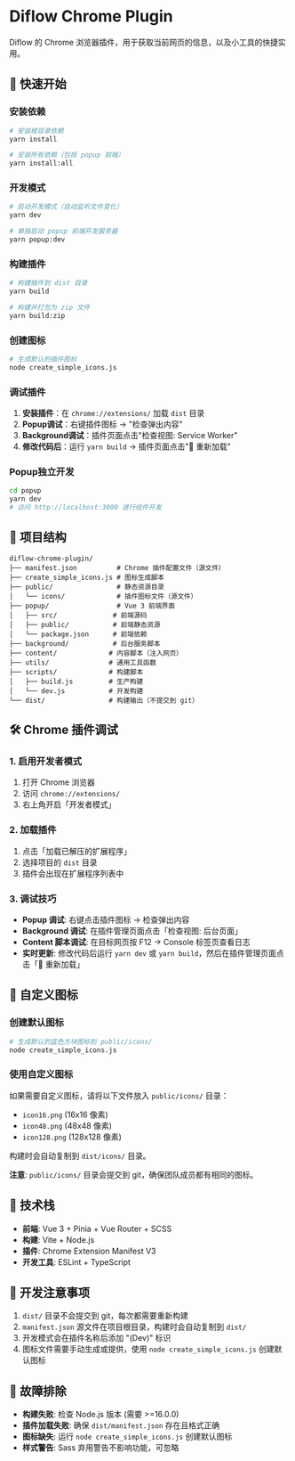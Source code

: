 # Diflow Chrome Plugin

Diflow 的 Chrome 浏览器插件，用于获取当前网页的信息，以及小工具的快捷实用。

## 🚀 快速开始

### 安装依赖
```bash
# 安装根目录依赖
yarn install

# 安装所有依赖（包括 popup 前端）
yarn install:all
```

### 开发模式
```bash
# 启动开发模式（自动监听文件变化）
yarn dev

# 单独启动 popup 前端开发服务器
yarn popup:dev
```

### 构建插件
```bash
# 构建插件到 dist 目录
yarn build

# 构建并打包为 zip 文件
yarn build:zip
```

### 创建图标
```bash
# 生成默认的插件图标
node create_simple_icons.js
```

### 调试插件
1. **安装插件**：在 `chrome://extensions/` 加载 `dist` 目录
2. **Popup调试**：右键插件图标 → "检查弹出内容"
3. **Background调试**：插件页面点击"检查视图: Service Worker"
4. **修改代码后**：运行 `yarn build` → 插件页面点击"🔄 重新加载"

### Popup独立开发
```bash
cd popup
yarn dev
# 访问 http://localhost:3000 进行组件开发
```

## 📁 项目结构

```
diflow-chrome-plugin/
├── manifest.json          # Chrome 插件配置文件（源文件）
├── create_simple_icons.js # 图标生成脚本
├── public/                # 静态资源目录
│   └── icons/             # 插件图标文件（源文件）
├── popup/                 # Vue 3 前端界面
│   ├── src/              # 前端源码
│   ├── public/           # 前端静态资源
│   └── package.json      # 前端依赖
├── background/           # 后台服务脚本
├── content/             # 内容脚本（注入网页）
├── utils/               # 通用工具函数
├── scripts/             # 构建脚本
│   ├── build.js         # 生产构建
│   └── dev.js           # 开发构建
└── dist/                # 构建输出（不提交到 git）
```

## 🛠️ Chrome 插件调试

### 1. 启用开发者模式
1. 打开 Chrome 浏览器
2. 访问 `chrome://extensions/`
3. 右上角开启「开发者模式」

### 2. 加载插件
1. 点击「加载已解压的扩展程序」
2. 选择项目的 `dist` 目录
3. 插件会出现在扩展程序列表中

### 3. 调试技巧
- **Popup 调试**: 右键点击插件图标 → 检查弹出内容
- **Background 调试**: 在插件管理页面点击「检查视图: 后台页面」
- **Content 脚本调试**: 在目标网页按 F12 → Console 标签页查看日志
- **实时更新**: 修改代码后运行 `yarn dev` 或 `yarn build`，然后在插件管理页面点击「🔄 重新加载」

## 🎨 自定义图标

### 创建默认图标
```bash
# 生成默认的蓝色方块图标到 public/icons/
node create_simple_icons.js
```

### 使用自定义图标
如果需要自定义图标，请将以下文件放入 `public/icons/` 目录：
- `icon16.png` (16x16 像素)
- `icon48.png` (48x48 像素) 
- `icon128.png` (128x128 像素)

构建时会自动复制到 `dist/icons/` 目录。

**注意**: `public/icons/` 目录会提交到 git，确保团队成员都有相同的图标。

## 🔧 技术栈

- **前端**: Vue 3 + Pinia + Vue Router + SCSS
- **构建**: Vite + Node.js
- **插件**: Chrome Extension Manifest V3
- **开发工具**: ESLint + TypeScript

## 📝 开发注意事项

1. `dist/` 目录不会提交到 git，每次都需要重新构建
2. `manifest.json` 源文件在项目根目录，构建时会自动复制到 `dist/`
3. 开发模式会在插件名称后添加 "(Dev)" 标识
4. 图标文件需要手动生成或提供，使用 `node create_simple_icons.js` 创建默认图标

## 🐛 故障排除

- **构建失败**: 检查 Node.js 版本 (需要 >=16.0.0)
- **插件加载失败**: 确保 `dist/manifest.json` 存在且格式正确
- **图标缺失**: 运行 `node create_simple_icons.js` 创建默认图标
- **样式警告**: Sass 弃用警告不影响功能，可忽略
